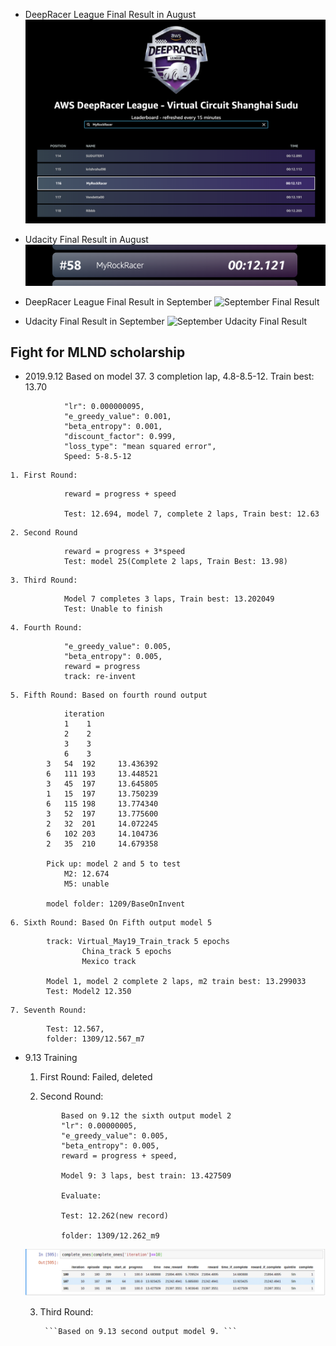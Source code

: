 - DeepRacer League Final Result in August
![August Final Result](images/DeepRacer_Rank_August_Final.png)

- Udacity Final Result in August
![August Udacity Final Result](images/Udacity_Rank_August_Final.png)

- DeepRacer League Final Result in September
![September Final Result]()

- Udacity Final Result in September
![September Udacity Final Result]()


## Fight for MLND scholarship 

- 2019.9.12 Based on model 37. 3 completion lap, 4.8-8.5-12. Train best: 13.70
```
			"lr": 0.000000095,
            "e_greedy_value": 0.001,
            "beta_entropy": 0.001,
            "discount_factor": 0.999,
            "loss_type": "mean squared error",
            Speed: 5-8.5-12

```

	1. First Round:            
```
            reward = progress + speed

            Test: 12.694, model 7, complete 2 laps, Train best: 12.63
```
	2. Second Round
```
			reward = progress + 3*speed
			Test: model 25(Complete 2 laps, Train Best: 13.98)
```

	3. Third Round:
```			reward = progress
			Model 7 completes 3 laps, Train best: 13.202049
			Test: Unable to finish
```

	4. Fourth Round: 
```
			"e_greedy_value": 0.005,
            "beta_entropy": 0.005,
            reward = progress
            track: re-invent
```
	5. Fifth Round: Based on fourth round output

```			
			iteration
			1    1
			2    2
			3    3
			6    3
 		3 	54 	192 	13.436392
 		6 	111 193 	13.448521
 		3 	45 	197 	13.645805
 		1 	15 	197 	13.750239
 		6 	115 198 	13.774340
 		3 	52 	197 	13.775600
 		2 	32 	201 	14.072245
 		6 	102 203 	14.104736
 		2 	35 	210 	14.679358

 		Pick up: model 2 and 5 to test
 			M2: 12.674
 			M5: unable

 		model folder: 1209/BaseOnInvent
```

	6. Sixth Round: Based On Fifth output model 5
```
		track: Virtual_May19_Train_track 5 epochs
				China_track 5 epochs
				Mexico track

		Model 1, model 2 complete 2 laps, m2 train best: 13.299033
		Test: Model2 12.350
```


	7. Seventh Round: 
```
		Test: 12.567, 
		folder: 1309/12.567_m7
```
- 9.13 Training

	1. First Round: Failed, deleted


	2. Second Round:
	```
 			Based on 9.12 the sixth output model 2
 			"lr": 0.00000005,
			"e_greedy_value": 0.005,
			"beta_entropy": 0.005,
			reward = progress + speed,

			Model 9: 3 laps, best train: 13.427509

			Evaluate: 

			Test: 12.262(new record)
			
			folder: 1309/12.262_m9
	```

	![Model 10 Training result](images/model10.png)

	3. Third Round:

			```Based on 9.13 second output model 9. ```








			





			

			




 		













